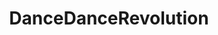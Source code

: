 ---
title: DanceDanceRevolution
crosslinks:
- DaveAndBusters
- rhythmgames
- otoge
- HighQualityGifs
- DIY
- inthegroove
- Stepmania
---